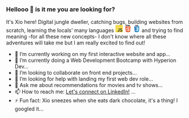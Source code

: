 ### Hellooo 👋 is it me you are looking for? 

It's Xio here! Digital jungle dweller, catching bugs, building websites from scratch, learning the locals' many languages <code><img height="20" src="https://raw.githubusercontent.com/github/explore/80688e429a7d4ef2fca1e82350fe8e3517d3494d/topics/javascript/javascript.png"></code>
<code><img height="20" src="https://raw.githubusercontent.com/github/explore/80688e429a7d4ef2fca1e82350fe8e3517d3494d/topics/html/html.png"></code>
<code><img height="20" src="https://raw.githubusercontent.com/github/explore/80688e429a7d4ef2fca1e82350fe8e3517d3494d/topics/css/css.png"></code>
and trying to find meaning -for all these new concepts- I don't know where all these adventures will take me but I am really excited to find out!

- 🔭 I’m currently working on my first interactive website and app...
- 🌱 I’m currently doing a Web Development Bootcamp with Hyperion Dev...
- 👯 I’m looking to collaborate on front end projects...
- 🤔 I’m looking for help with landing my first web dev role...
- 💬 Ask me about recommendations for movies and tv shows...
- 📫 How to reach me: <a href="https://www.linkedin.com/in/xio-a-078a1724b/"> Let's connect on LinkedIn!</a>  ...
- ⚡ Fun fact: Xio sneezes when she eats dark chocolate, it's a thing! I googled it...


